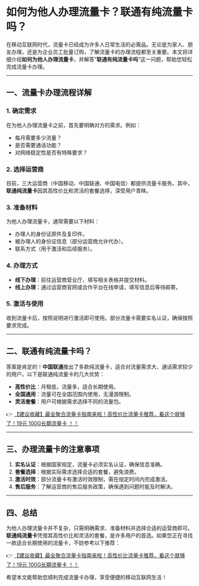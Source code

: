 # 如何为他人办理流量卡？联通有纯流量卡吗？

在移动互联网时代，流量卡已经成为许多人日常生活的必需品。无论是为家人、朋友办理，还是为企业员工批量订购，了解流量卡的办理流程都至关重要。本文将详细介绍**如何为他人办理流量卡**，并解答“**联通有纯流量卡吗**”这一问题，帮助您轻松完成流量卡办理。

---

## 一、流量卡办理流程详解

### 1. 确定需求
在为他人办理流量卡之前，首先要明确对方的需求。例如：
- 每月需要多少流量？
- 是否需要通话功能？
- 对网络稳定性是否有特殊要求？

### 2. 选择运营商
目前，三大运营商（中国移动、中国联通、中国电信）都提供流量卡服务。其中，**联通纯流量卡**因其高性价比和灵活的套餐选择，深受用户青睐。

### 3. 准备材料
为他人办理流量卡，通常需要以下材料：
- 办理人的身份证原件及复印件。
- 被办理人的身份证信息（部分运营商允许代办）。
- 联系方式（用于激活和后续服务）。

### 4. 办理方式
- **线下办理**：前往运营商营业厅，填写相关表格并提交材料。
- **线上办理**：通过运营商官网或合作平台在线申请，填写信息后等待邮寄。

### 5. 激活与使用
收到流量卡后，按照说明进行激活即可使用。部分流量卡需要实名认证，确保按照要求完成。

---

## 二、联通有纯流量卡吗？

答案是肯定的！**中国联通**推出了多款纯流量卡，适合对流量需求大、通话需求较少的用户。以下是联通纯流量卡的几大优势：
- **高性价比**：月租低，流量多，适合长期使用。
- **全国通用**：流量可在全国范围内使用，无漫游限制。
- **灵活套餐**：用户可根据需求选择不同的流量包。

👉 [【建议收藏】最全聚合流量卡指南来啦！高性价比流量卡推荐，看这个就够了！19元 100G长期流量卡 ！！](https://bit.ly/Liuliangka)

---

## 三、办理流量卡的注意事项

1. **实名认证**：根据国家规定，流量卡必须实名认证，确保信息准确。
2. **套餐选择**：根据实际需求选择合适的套餐，避免浪费。
3. **激活时效**：部分流量卡有激活时效限制，需在规定时间内完成激活。
4. **售后服务**：了解运营商的售后服务政策，确保遇到问题时能及时解决。

---

## 四、总结

为他人办理流量卡并不复杂，只需明确需求、准备材料并选择合适的运营商即可。**联通纯流量卡**凭借其高性价比和灵活的套餐，是许多用户的首选。如果您正在寻找一款适合长期使用的流量卡，不妨参考以下推荐：

👉 [【建议收藏】最全聚合流量卡指南来啦！高性价比流量卡推荐，看这个就够了！19元 100G长期流量卡 ！！](https://bit.ly/Liuliangka)

希望本文能帮助您顺利完成流量卡办理，享受便捷的移动互联网生活！
